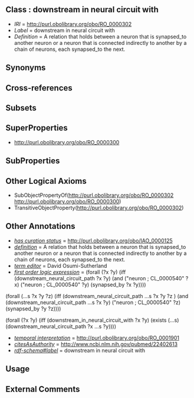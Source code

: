 
## Class : downstream in neural circuit with

 * *IRI* = http://purl.obolibrary.org/obo/RO_0000302
 * *Label* = downstream in neural circuit with
 * *Definition* = A relation that holds between a neuron that is synapsed_to another neuron or a neuron that is connected indirectly to another by a chain of neurons, each synapsed_to the next.

## Synonyms


## Cross-references


## Subsets


## SuperProperties

 * <http://purl.obolibrary.org/obo/RO_0000300>

## SubProperties


## Other Logical Axioms

 * SubObjectPropertyOf(<http://purl.obolibrary.org/obo/RO_0000302> <http://purl.obolibrary.org/obo/RO_0000300>)
 * TransitiveObjectProperty(<http://purl.obolibrary.org/obo/RO_0000302>)

## Other Annotations

 * *[has curation status](../../IAO/14/IAO_0000114.md)* = http://purl.obolibrary.org/obo/IAO_0000125
 * *[definition](../../IAO/15/IAO_0000115.md)* = A relation that holds between a neuron that is synapsed_to another neuron or a neuron that is connected indirectly to another by a chain of neurons, each synapsed_to the next.
 * *[term editor](../../IAO/17/IAO_0000117.md)* = David Osumi-Sutherland
 * *[first order logic expression](../../IAO/26/IAO_0000426.md)* = (forall (?x ?y) 
	(iff 
		(downstream_neural_circuit_path  ?x ?y)
		(and
			("neuron ; CL_0000540" ?x)
			("neuron ; CL_0000540" ?y)
			(synapsed_by ?x ?y))))


(forall (...s ?x ?y ?z) 
	(iff 
		(downstream_neural_circuit_path ...s ?x ?y ?z )
		(and
			(downstream_neural_circuit_path ...s ?x ?y)
			("neuron ; CL_0000540" ?z)
			(synapsed_by ?y ?z))))
			
(forall (?x ?y) 
	(iff 
		(downstream_in_neural_circuit_with ?x ?y)
		(exists (...s)
			(downstream_neural_circuit_path  ?x ...s ?y)))) 
			
 * *[temporal interpretation](../../RO/00/RO_0001900.md)* = http://purl.obolibrary.org/obo/RO_0001901
 * *[citesAsAuthority](../../ty/citesAsAuthority.md)* = http://www.ncbi.nlm.nih.gov/pubmed/22402613
 * *[rdf-schema#label](../../el/rdf-schema#label.md)* = downstream in neural circuit with

## Usage


## External Comments

